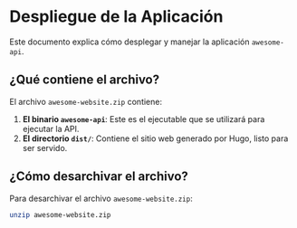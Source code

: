 # Despliegue de la Aplicación

Este documento explica cómo desplegar y manejar la aplicación `awesome-api`.

## ¿Qué contiene el archivo?

El archivo `awesome-website.zip` contiene:

1. **El binario `awesome-api`**: Este es el ejecutable que se utilizará para ejecutar la API.
2. **El directorio `dist/`**: Contiene el sitio web generado por Hugo, listo para ser servido.

## ¿Cómo desarchivar el archivo?

Para desarchivar el archivo `awesome-website.zip`:

```bash
unzip awesome-website.zip